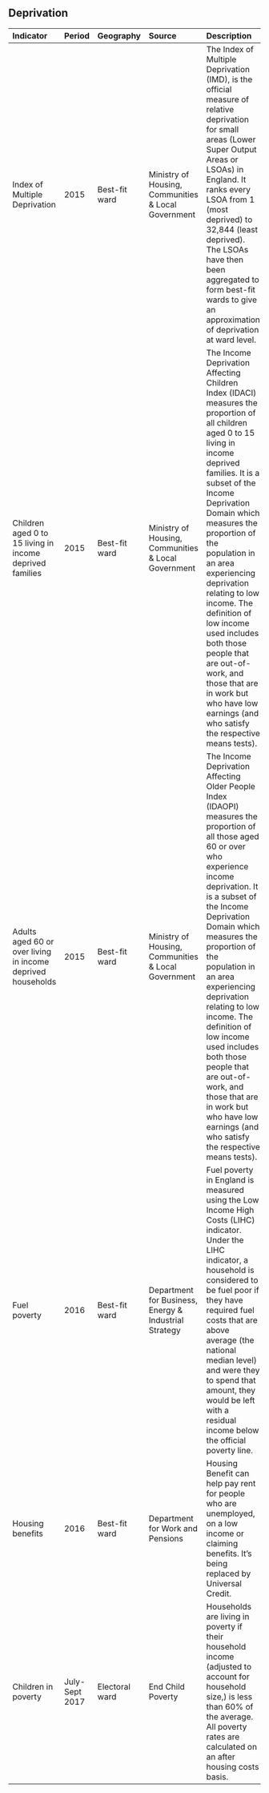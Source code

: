 ## Deprivation

| Indicator     | Period        | Geography     | Source        | Description   | Data           | Code           |
|:------------- |:------------- |:------------- |:------------- |:------------- | :------------- | :------------- |
| Index of Multiple Deprivation | 2015 | Best-fit ward | Ministry of Housing, Communities & Local Government | The Index of Multiple Deprivation (IMD), is the official measure of relative deprivation for small areas (Lower Super Output Areas or LSOAs) in England. It ranks every LSOA from 1  (most deprived) to 32,844 (least deprived). The LSOAs have then been aggregated to form best-fit wards to give an approximation of deprivation at ward level. | [view](data/index_of_multiple_deprivation.csv) | [view](code/index_of_multiple_deprivation.R) |
| Children aged 0 to 15 living in income deprived families | 2015 | Best-fit ward | Ministry of Housing, Communities & Local Government | The Income Deprivation Affecting Children Index (IDACI) measures the proportion of all children aged 0 to 15 living in income deprived families. It is a subset of the Income Deprivation Domain which measures the proportion of the population in an area experiencing deprivation relating to low income. The definition of low income used includes both those people that are out-of-work, and those that are in work but who have low earnings (and who satisfy the respective means tests). | [view](data/child_poverty.csv) | [view](code/child_poverty.R) |
| Adults aged 60 or over living in income deprived households | 2015 | Best-fit ward | Ministry of Housing, Communities & Local Government | The Income Deprivation Affecting Older People Index (IDAOPI) measures the proportion of all those aged 60 or over who experience income deprivation. It is a subset of the Income Deprivation Domain which measures the proportion of the population in an area experiencing deprivation relating to low income. The definition of low income used includes both those people that are out-of-work, and those that are in work but who have low earnings (and who satisfy the respective means tests). | [view](data/older_people_in_deprivation.csv) | [view](code/older_people_in_deprivation.R) |
| Fuel poverty | 2016 | Best-fit ward | Department for Business, Energy & Industrial Strategy | Fuel poverty in England is measured using the Low Income High Costs (LIHC) indicator. Under the LIHC indicator, a household is considered to be fuel poor if they have required fuel costs that are above average (the national median level) and were they to spend that amount, they would be left with a residual income below the official poverty line. | [view](data/fuel_poverty.csv) | [view](code/fuel_poverty.R) |
| Housing benefits | 2016 | Best-fit ward | Department for Work and Pensions | Housing Benefit can help pay rent for people who are unemployed, on a low income or claiming benefits. It’s being replaced by Universal Credit. | [view](data/housing_benefits.csv) | [view](code/housing_benefits.R) |
| Children in poverty | July-Sept 2017 | Electoral ward | End Child Poverty | Households are living in poverty if their household income (adjusted to account for household size,) is less than 60% of the average. All poverty rates are calculated on an after housing costs basis. | [view](data/children_in_poverty.csv) | [view](code/children_in_poverty.R) |
